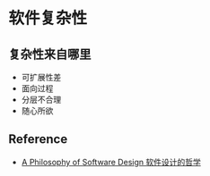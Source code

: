 # 软件复杂性

## 复杂性来自哪里
* 可扩展性差
* 面向过程
* 分层不合理
* 随心所欲

## Reference
* [A Philosophy of Software Design 软件设计的哲学](https://github.com/SunnnyChan/sc.ebooks/blob/master/SE/Philosophy-of-SD/)
